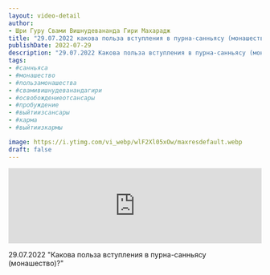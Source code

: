 ```yaml
---
layout: video-detail
author:
- Шри Гуру Свами Вишнудевананда Гири Махарадж
title: "29.07.2022 какова польза вступления в пурна-санньясу (монашество)?"
publishDate: 2022-07-29
description: "29.07.2022 Какова польза вступления в пурна-санньясу (монашество)?"
tags: 
- #санньяса
- #монашество
- #пользамонашества
- #свамивишнудеванандагири
- #освобождениеотсансары
- #пробуждение
- #выйтиизсансары
- #карма
- #выйтиизкармы

image: https://i.ytimg.com/vi_webp/wlF2Xl05xOw/maxresdefault.webp
draft: false
---
```


<iframe width="100%" src="https://www.youtube.com/embed/wlF2Xl05xOw" frameborder="0" allowfullscreen=""></iframe> 

 29.07.2022 "Какова польза вступления в пурна-санньясу (монашество)?"

  

 